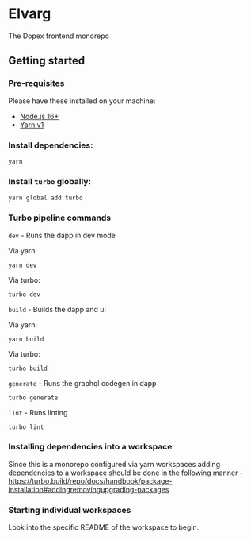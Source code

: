 # Elvarg

The Dopex frontend monorepo

## Getting started

### Pre-requisites

Please have these installed on your machine:

- [Node.js 16+](https://nodejs.org/)
- [Yarn v1](https://classic.yarnpkg.com/lang/)

### Install dependencies:

```
yarn
```

### Install `turbo` globally:

```
yarn global add turbo
```

### Turbo pipeline commands

`dev` - Runs the dapp in dev mode

Via yarn:

```
yarn dev
```

Via turbo:

```
turbo dev
```

`build` - Builds the dapp and ui

Via yarn:

```
yarn build
```

Via turbo:

```
turbo build
```

`generate` - Runs the graphql codegen in dapp

```
turbo generate
```

`lint` - Runs linting

```
turbo lint
```

### Installing dependencies into a workspace

Since this is a monorepo configured via yarn workspaces adding dependencies to a workspace should be done in the following manner - https://turbo.build/repo/docs/handbook/package-installation#addingremovingupgrading-packages

### Starting individual workspaces

Look into the specific README of the workspace to begin.
